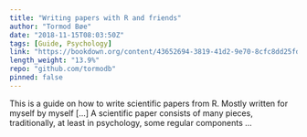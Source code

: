 ```yaml
---
title: "Writing papers with R and friends"
author: "Tormod Bøe"
date: "2018-11-15T08:03:50Z"
tags: [Guide, Psychology]
link: "https://bookdown.org/content/43652694-3819-41d2-9e70-8cfc8dd25fd1/"
length_weight: "13.9%"
repo: "github.com/tormodb"
pinned: false
---
```


This is a guide on how to write scientific papers from R. Mostly written for myself by myself [...] A scientific paper consists of many pieces, traditionally, at least in psychology, some regular components ...
